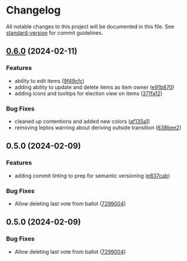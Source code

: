 # Changelog

All notable changes to this project will be documented in this file. See [standard-version](https://github.com/conventional-changelog/standard-version) for commit guidelines.

## [0.6.0](https://github.com/stevenwcarter/rc-voting/compare/v0.5.0...v0.6.0) (2024-02-11)


### Features

* ability to edit items ([9f49cfc](https://github.com/stevenwcarter/rc-voting/commits/9f49cfc2d064549b9c3d409dcecc85c88c6f5416))
* adding ability to update and delete items as item owner ([e91b870](https://github.com/stevenwcarter/rc-voting/commits/e91b870424ac66b428395c205ef3b4aacfc543f8))
* adding icons and tooltips for election view on items ([371fa12](https://github.com/stevenwcarter/rc-voting/commits/371fa128863239fe25a0f9593bec66ad0dbcaca6))


### Bug Fixes

* cleaned up contentions and added new colors ([af135a1](https://github.com/stevenwcarter/rc-voting/commits/af135a1d03a94554dd740a4eb3e748951503c2fa))
* removing leptos warning about deriving outside transition ([638bee2](https://github.com/stevenwcarter/rc-voting/commits/638bee23c66015b035bf339c2a49c9d9f44e0cb6))

## 0.5.0 (2024-02-09)


### Features

* adding commit linting to prep for semantic versioning ([e837cab](https://github.com/stevenwcarter/rc-voting/commits/e837cab2e43b3c6570790532dccca721e6251e46))


### Bug Fixes

* Allow deleting last vote from ballot ([7299004](https://github.com/stevenwcarter/rc-voting/commits/7299004a4c346a4e2421165dd47eb6ebce8dd45d))

## 0.5.0 (2024-02-09)


### Bug Fixes

* Allow deleting last vote from ballot ([7299004](https://github.com/stevenwcarter/rc-voting/commits/7299004a4c346a4e2421165dd47eb6ebce8dd45d))
